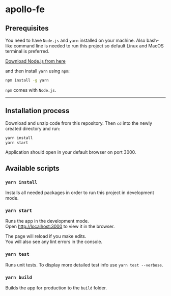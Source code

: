 # apollo-fe

## Prerequisites
You need to have `Node.js` and `yarn` installed on your machine.
Also bash-like command line is needed to run this project so default Linux and MacOS terminal is preferred. 

[Download Node.js from here](https://nodejs.org/en/)

and then install `yarn` using `npm`: 
```bash
npm install -g yarn
```

`npm` comes with `Node.js`.
<hr>

## Installation process
Download and unzip code from this repository. Then `cd` into the newly created directory and run:

```bash
yarn install
yarn start
```

Application should open in your default browser on port 3000.

## Available scripts

### `yarn install`

Installs all needed packages in order to run this project in development mode.

### `yarn start`

Runs the app in the development mode.<br />
Open [http://localhost:3000](http://localhost:3000) to view it in the browser.

The page will reload if you make edits.<br />
You will also see any lint errors in the console.

### `yarn test`

Runs unit tests. To display more detailed test info use `yarn test --verbose`.

### `yarn build`

Builds the app for production to the `build` folder.<br />



